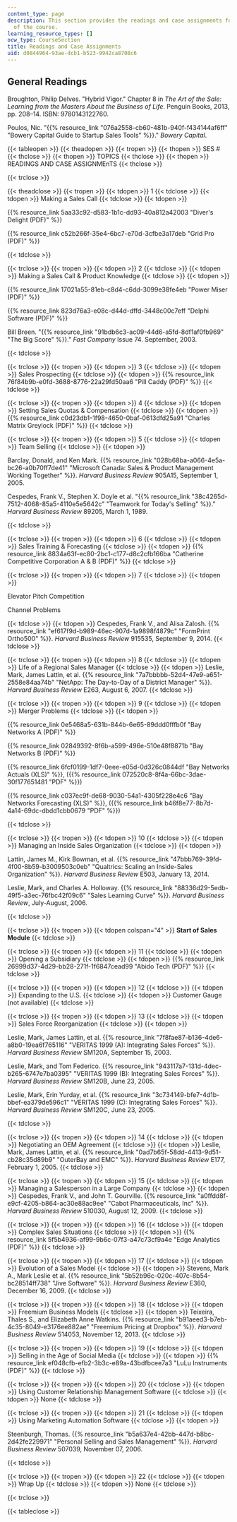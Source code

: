 ```yaml
---
content_type: page
description: This section provides the readings and case assignments for each session
  of the course.
learning_resource_types: []
ocw_type: CourseSection
title: Readings and Case Assignments
uid: d0844964-93ae-dcb1-b523-9942ca8708c6
---
```


General Readings
----------------

Broughton, Philip Delves. "Hybrid Vigor." Chapter 8 in _The Art of the Sale: Learning from the Masters About the Business of Life_. Penguin Books, 2013, pp. 208–14. ISBN: 9780143122760.

Poulos, Nic. "{{% resource_link "076a2558-cb60-481b-940f-f434144af6ff" "Bowery Capital Guide to Startup Sales Tools" %}}." _Bowery Capital_.

{{< tableopen >}}
{{< theadopen >}}
{{< tropen >}}
{{< thopen >}}
SES #
{{< thclose >}}
{{< thopen >}}
TOPICS
{{< thclose >}}
{{< thopen >}}
READINGS AND CASE ASSIGNMEnTS
{{< thclose >}}

{{< trclose >}}

{{< theadclose >}}
{{< tropen >}}
{{< tdopen >}}
1
{{< tdclose >}}
{{< tdopen >}}
Making a Sales Call
{{< tdclose >}}
{{< tdopen >}}


{{% resource_link 5aa33c92-d583-1b1c-dd93-40a812a42003 "Diver's Delight (PDF)" %}}

{{% resource_link c52b266f-35e4-6bc7-e70d-3cfbe3a17deb "Grid Pro (PDF)" %}}


{{< tdclose >}}

{{< trclose >}}
{{< tropen >}}
{{< tdopen >}}
2
{{< tdclose >}}
{{< tdopen >}}
Making a Sales Call & Product Knowledge
{{< tdclose >}}
{{< tdopen >}}


{{% resource_link 17021a55-81eb-c8d4-c6dd-3099e38fe4eb "Power Miser (PDF)" %}}

{{% resource_link 823d76a3-e08c-d44d-dffd-3448c00c7eff "Delphi Software (PDF)" %}}

Bill Breen. "{{% resource_link "91bdb6c3-ac09-44d6-a5fd-8df1af0fb969" "The Big Score" %}}." _Fast Company_ Issue 74. September, 2003.


{{< tdclose >}}

{{< trclose >}}
{{< tropen >}}
{{< tdopen >}}
3
{{< tdclose >}}
{{< tdopen >}}
Sales Prospecting
{{< tdclose >}}
{{< tdopen >}}
{{% resource_link 76f84b9b-e0fd-3688-8776-22a29fd50aa6 "Pill Caddy (PDF)" %}}
{{< tdclose >}}

{{< trclose >}}
{{< tropen >}}
{{< tdopen >}}
4
{{< tdclose >}}
{{< tdopen >}}
Setting Sales Quotas & Compensation
{{< tdclose >}}
{{< tdopen >}}
{{% resource_link c0d23db1-1f98-4650-0baf-0613dfd25a91 "Charles Matrix Greylock (PDF)" %}}
{{< tdclose >}}

{{< trclose >}}
{{< tropen >}}
{{< tdopen >}}
5
{{< tdclose >}}
{{< tdopen >}}
Team Selling
{{< tdclose >}}
{{< tdopen >}}


Barclay, Donald, and Ken Mark. {{% resource_link "028b68ba-a066-4e5a-bc26-a0b70ff7de41" "Microsoft Canada: Sales & Product Management Working Together" %}}. _Harvard Business Review_ 905A15, September 1, 2005.

Cespedes, Frank V., Stephen X. Doyle et al. "{{% resource_link "38c4265d-7512-4068-85a5-4110e5e5642c" "Teamwork for Today's Selling" %}}." _Harvard Business Review_ 89205, March 1, 1989.


{{< tdclose >}}

{{< trclose >}}
{{< tropen >}}
{{< tdopen >}}
6
{{< tdclose >}}
{{< tdopen >}}
Sales Training & Forecasting
{{< tdclose >}}
{{< tdopen >}}
{{% resource_link 8834a63f-ec80-2bc1-c177-d8c2cfb166ba "Catherine Competitive Corporation A & B (PDF)" %}}
{{< tdclose >}}

{{< trclose >}}
{{< tropen >}}
{{< tdopen >}}
7
{{< tdclose >}}
{{< tdopen >}}


Elevator Pitch Competition

Channel Problems


{{< tdclose >}}
{{< tdopen >}}
Cespedes, Frank V., and Alisa Zalosh. {{% resource_link "ef617f9d-b989-46ec-907d-1a9898f4879c" "FormPrint Ortho500" %}}. _Harvard Business Review_ 915535, September 9, 2014.
{{< tdclose >}}

{{< trclose >}}
{{< tropen >}}
{{< tdopen >}}
8
{{< tdclose >}}
{{< tdopen >}}
Life of a Regional Sales Manager
{{< tdclose >}}
{{< tdopen >}}
Leslie, Mark, James Lattin, et al. {{% resource_link "7a7bbbbb-52d4-47e9-a651-2558e84aa74b" "NetApp: The Day-to-Day of a District Manager" %}}. _Harvard Business Review_ E263, August 6, 2007.
{{< tdclose >}}

{{< trclose >}}
{{< tropen >}}
{{< tdopen >}}
9
{{< tdclose >}}
{{< tdopen >}}
Merger Problems
{{< tdclose >}}
{{< tdopen >}}


{{% resource_link 0e5468a5-631b-844b-6e65-89ddd0fffb0f "Bay Networks A (PDF)" %}}

{{% resource_link 02849392-8f6b-a599-496e-510e48f8871b "Bay Networks B (PDF)" %}}

{{% resource_link 6fcf0199-1df7-0eee-e05d-0d326c0844df "Bay Networks Actuals (XLS)" %}}, ({{% resource_link 072520c8-8f4a-66bc-3dae-30f177651481 "PDF" %}})

{{% resource_link c037ec9f-de68-9030-54a1-4305f228e4c6 "Bay Networks Forecasting (XLS)" %}}, ({{% resource_link b46f8e77-8b7d-4a14-69dc-dbdd1cbb0679 "PDF" %}})


{{< tdclose >}}

{{< trclose >}}
{{< tropen >}}
{{< tdopen >}}
10
{{< tdclose >}}
{{< tdopen >}}
Managing an Inside Sales Organization
{{< tdclose >}}
{{< tdopen >}}


Lattin, James M., Kirk Bowman, et al. {{% resource_link "47bbb769-39fd-4f00-8b59-b3009503c0eb" "Qualtrics: Scaling an Inside-Sales Organization" %}}. _Harvard Business Review_ E503, January 13, 2014.

Leslie, Mark, and Charles A. Holloway. {{% resource_link "88336d29-5edb-49f5-a3ec-76fbc42f09c6" "Sales Learning Curve" %}}. _Harvard Business Review_, July-August, 2006.


{{< tdclose >}}

{{< trclose >}}
{{< tropen >}}
{{< tdopen colspan="4" >}}
**Start of Sales Module**
{{< tdclose >}}

{{< trclose >}}
{{< tropen >}}
{{< tdopen >}}
11
{{< tdclose >}}
{{< tdopen >}}
Opening a Subsidiary
{{< tdclose >}}
{{< tdopen >}}
{{% resource_link 26999d37-4d29-bb28-271f-1f6847cead99 "Abido Tech (PDF)" %}}
{{< tdclose >}}

{{< trclose >}}
{{< tropen >}}
{{< tdopen >}}
12
{{< tdclose >}}
{{< tdopen >}}
Expanding to the U.S.
{{< tdclose >}}
{{< tdopen >}}
Customer Gauge (not available)
{{< tdclose >}}

{{< trclose >}}
{{< tropen >}}
{{< tdopen >}}
13
{{< tdclose >}}
{{< tdopen >}}
Sales Force Reorganization
{{< tdclose >}}
{{< tdopen >}}


Leslie, Mark, James Lattin, et al. {{% resource_link "7f8fae87-b136-4de6-a8b0-19ea6f765116" "VERITAS 1999 (A): Integrating Sales Forces" %}}. _Harvard Business Review_ SM120A, September 15, 2003.

Leslie, Mark, and Tom Federico. {{% resource_link "943117a7-131d-4dec-b265-6747e7ba0395" "VERITAS 1999 (B): Integrating Sales Forces" %}}. _Harvard Business Review_ SM120B, June 23, 2005.

Leslie, Mark, Erin Yurday, et al. {{% resource_link "3c734149-bfe7-4d1b-bbef-ea379de596c1" "VERITAS 1999 (C): Integrating Sales Forces" %}}. _Harvard Business Review_ SM120C, June 23, 2005.


{{< tdclose >}}

{{< trclose >}}
{{< tropen >}}
{{< tdopen >}}
14
{{< tdclose >}}
{{< tdopen >}}
Negotiating an OEM Agreement
{{< tdclose >}}
{{< tdopen >}}
Leslie, Mark, James Lattin, et al. {{% resource_link "0ad7b65f-58dd-4413-9d51-cb28c35d89b9" "OuterBay and EMC" %}}. _Harvard Business Review_ E177, February 1, 2005.
{{< tdclose >}}

{{< trclose >}}
{{< tropen >}}
{{< tdopen >}}
15
{{< tdclose >}}
{{< tdopen >}}
Managing a Salesperson in a Large Company
{{< tdclose >}}
{{< tdopen >}}
Cespedes, Frank V., and John T. Gourville. {{% resource_link "a0ffdd8f-e9cf-4205-b864-ac30e88ac9ee" "Cabot Pharmaceuticals, Inc" %}}. _Harvard Business Review_ 510030, August 12, 2009.
{{< tdclose >}}

{{< trclose >}}
{{< tropen >}}
{{< tdopen >}}
16
{{< tdclose >}}
{{< tdopen >}}
Complex Sales Situations
{{< tdclose >}}
{{< tdopen >}}
{{% resource_link 5f5b4936-af99-9b6c-07f3-a47c73cf9a4e "Edge Analytics (PDF)" %}}
{{< tdclose >}}

{{< trclose >}}
{{< tropen >}}
{{< tdopen >}}
17
{{< tdclose >}}
{{< tdopen >}}
Evolution of a Sales Model
{{< tdclose >}}
{{< tdopen >}}
Stevens, Mark A., Mark Leslie et al. {{% resource_link "5b52b96c-020c-407c-8b54-bc28514ff738" "Jive Software" %}}. _Harvard Business Review_ E360, December 16, 2009.
{{< tdclose >}}

{{< trclose >}}
{{< tropen >}}
{{< tdopen >}}
18
{{< tdclose >}}
{{< tdopen >}}
Freemium Business Models
{{< tdclose >}}
{{< tdopen >}}
Teixeira, Thales S., and Elizabeth Anne Watkins. {{% resource_link "b91aeed3-b7eb-4c35-8049-e3176ee882ae" "Freemium Pricing at Dropbox" %}}. _Harvard Business Review_ 514053, November 12, 2013.
{{< tdclose >}}

{{< trclose >}}
{{< tropen >}}
{{< tdopen >}}
19
{{< tdclose >}}
{{< tdopen >}}
Selling in the Age of Social Media
{{< tdclose >}}
{{< tdopen >}}
{{% resource_link ef048cfb-efb2-3b3c-e89a-43bdfbcee7a3 "LuLu Instruments (PDF)" %}}
{{< tdclose >}}

{{< trclose >}}
{{< tropen >}}
{{< tdopen >}}
20
{{< tdclose >}}
{{< tdopen >}}
Using Customer Relationship Management Software
{{< tdclose >}}
{{< tdopen >}}
None
{{< tdclose >}}

{{< trclose >}}
{{< tropen >}}
{{< tdopen >}}
21
{{< tdclose >}}
{{< tdopen >}}
Using Marketing Automation Software
{{< tdclose >}}
{{< tdopen >}}


Steenburgh, Thomas. {{% resource_link "b5a637e4-42bb-447d-b8bc-2d42fe229971" "Personal Selling and Sales Management" %}}. _Harvard Business Review_ 507039, November 07, 2006.


{{< tdclose >}}

{{< trclose >}}
{{< tropen >}}
{{< tdopen >}}
22
{{< tdclose >}}
{{< tdopen >}}
Wrap Up
{{< tdclose >}}
{{< tdopen >}}
None
{{< tdclose >}}

{{< trclose >}}

{{< tableclose >}}